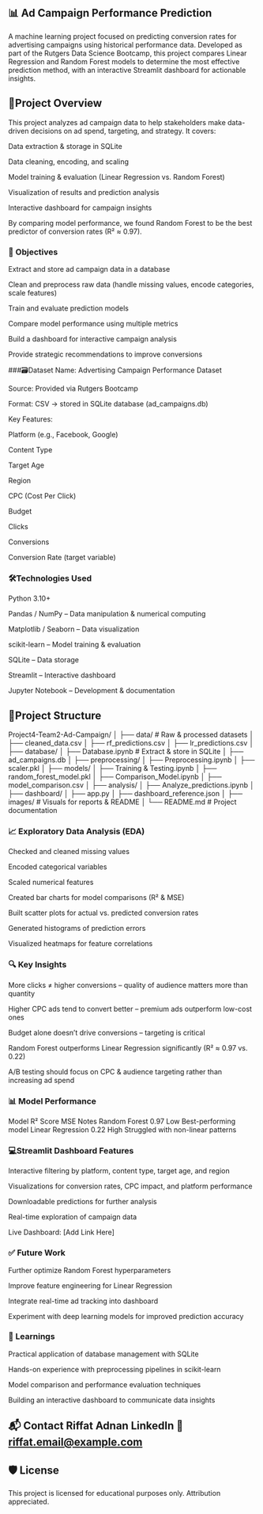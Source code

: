 
 ## 📊 Ad Campaign Performance Prediction
A machine learning project focused on predicting conversion rates for advertising campaigns using historical performance data. Developed as part of the Rutgers Data Science Bootcamp, this project compares Linear Regression and Random Forest models to determine the most effective prediction method, with an interactive Streamlit dashboard for actionable insights.

## 🚀Project Overview
This project analyzes ad campaign data to help stakeholders make data-driven decisions on ad spend, targeting, and strategy.
It covers:

Data extraction & storage in SQLite

Data cleaning, encoding, and scaling

Model training & evaluation (Linear Regression vs. Random Forest)

Visualization of results and prediction analysis

Interactive dashboard for campaign insights

By comparing model performance, we found Random Forest to be the best predictor of conversion rates (R² ≈ 0.97).

### 🧠 Objectives
Extract and store ad campaign data in a database

Clean and preprocess raw data (handle missing values, encode categories, scale features)

Train and evaluate prediction models

Compare model performance using multiple metrics

Build a dashboard for interactive campaign analysis

Provide strategic recommendations to improve conversions

###🗃️Dataset
Name: Advertising Campaign Performance Dataset

Source: Provided via Rutgers Bootcamp

Format: CSV → stored in SQLite database (ad_campaigns.db)

Key Features:

Platform (e.g., Facebook, Google)

Content Type

Target Age

Region

CPC (Cost Per Click)

Budget

Clicks

Conversions

Conversion Rate (target variable)

### 🛠️Technologies Used
Python 3.10+

Pandas / NumPy – Data manipulation & numerical computing

Matplotlib / Seaborn – Data visualization

scikit-learn – Model training & evaluation

SQLite – Data storage

Streamlit – Interactive dashboard

Jupyter Notebook – Development & documentation

## 📂Project Structure
Project4-Team2-Ad-Campaign/
│
├── data/                  # Raw & processed datasets
│   ├── cleaned_data.csv
│   ├── rf_predictions.csv
│   ├── lr_predictions.csv
│
├── database/
│   ├── Database.ipynb     # Extract & store in SQLite
│   ├── ad_campaigns.db
│
├── preprocessing/
│   ├── Preprocessing.ipynb
│   ├── scaler.pkl
│
├── models/
│   ├── Training & Testing.ipynb
│   ├── random_forest_model.pkl
│   ├── Comparison_Model.ipynb
│   ├── model_comparison.csv
│
├── analysis/
│   ├── Analyze_predictions.ipynb
│
├── dashboard/
│   ├── app.py
│   ├── dashboard_reference.json
│
├── images/                # Visuals for reports & README
│
└── README.md              # Project documentation
### 📈 Exploratory Data Analysis (EDA)
Checked and cleaned missing values

Encoded categorical variables

Scaled numerical features

Created bar charts for model comparisons (R² & MSE)

Built scatter plots for actual vs. predicted conversion rates

Generated histograms of prediction errors

Visualized heatmaps for feature correlations

### 🔍 Key Insights
More clicks ≠ higher conversions – quality of audience matters more than quantity

Higher CPC ads tend to convert better – premium ads outperform low-cost ones

Budget alone doesn’t drive conversions – targeting is critical

Random Forest outperforms Linear Regression significantly (R² ≈ 0.97 vs. 0.22)

A/B testing should focus on CPC & audience targeting rather than increasing ad spend

### 📊 Model Performance
Model	R² Score	MSE	Notes
Random Forest	0.97	Low	Best-performing model
Linear Regression	0.22	High	Struggled with non-linear patterns

### 💻Streamlit Dashboard Features
Interactive filtering by platform, content type, target age, and region

Visualizations for conversion rates, CPC impact, and platform performance

Downloadable predictions for further analysis

Real-time exploration of campaign data

Live Dashboard: [Add Link Here]

### ✅ Future Work
Further optimize Random Forest hyperparameters

Improve feature engineering for Linear Regression

Integrate real-time ad tracking into dashboard

Experiment with deep learning models for improved prediction accuracy

### 🧠 Learnings
Practical application of database management with SQLite

Hands-on experience with preprocessing pipelines in scikit-learn

Model comparison and performance evaluation techniques

Building an interactive dashboard to communicate data insights

📬 Contact
Riffat Adnan
LinkedIn
📧 riffat.email@example.com
---

## 🛡️ License

This project is licensed for educational purposes only. Attribution appreciated.

